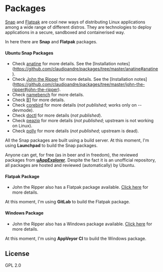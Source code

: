 Packages
=============

[Snap](http://snapcraft.io/) and [Flatpak](http://flatpak.org/) are cool new ways of distributing Linux applications among a wide range of different distros. They are technologies to deploy applications in a secure, sandboxed and containerised way.

In here there are **Snap** and **Flatpak** packages.

#### Ubuntu Snap Packages
- Check [anatine](https://github.com/sindresorhus/anatine) for more details. See the [Installation notes] (https://github.com/claudioandre/packages/tree/master/anatine#anatine).
- Check [John the Ripper](https://github.com/magnumripper/JohnTheRipper) for more details. See the [Installation notes] (https://github.com/claudioandre/packages/tree/master/john-the-ripper#john-the-ripper).
- Check [namebench](https://code.google.com/archive/p/namebench) for more details.
- Check [B1](http://b1.org/) for more details.
- Check [corebird](https://github.com/baedert/corebird) for more details (*not published*; works only on --devmode).
- Check [doctl](https://github.com/digitalocean/doctl) for more details (*not published*).
- Check [peazip](http://www.peazip.org/) for more details (*not published*; upstream is not working on Linux).
- Check [polly](https://launchpad.net/polly) for more details (*not published*; upstream is dead).

All the Snap packages are built using a build server. At this moment, I'm using **Launchpad** to build the Snap packages.

Anyone can get, for free (as in beer and in freedom), the reviewed packages from [**uAppExplorer**](https://uappexplorer.com/apps?q=author%3AClaudio+Andr%C3%A9&type=all_types&sort=-points). Despite the fact it is an unofficial repository, all packages are hosted and reviewed (automatically) by Ubuntu.

#### Flatpak Package
- John the Ripper also has a Flatpak package available. [Click here](https://github.com/claudioandre/packages/tree/master/john-the-ripper#flatpak) for more details.

At this moment, I'm using **GitLab** to build the Flatpak package.

#### Windows Package
- John the Ripper also has a Windows package available. [Click here](https://github.com/claudioandre/packages/releases/tag/v1.0) for more details.

At this moment, I'm using **AppVeyor CI** to build the Windows package.

## License

GPL 2.0
